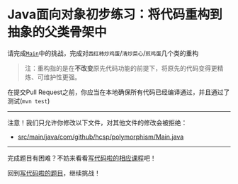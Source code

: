 # Java面向对象初步练习：将代码重构到抽象的父类骨架中

请完成[`Main`](https://github.com/hcsp/refactor-to-abstract-class/blob/master/src/main/java/com/github/hcsp/polymorphism/Main.java)中的挑战，完成对`西红柿炒鸡蛋`/`清炒菜心`/`煎鸡蛋`几个类的重构

> 注：重构指的是在**不改变**原先代码功能的前提下，将原先的代码变得更精炼、可维护性更强。

在提交Pull Request之前，你应当在本地确保所有代码已经编译通过，并且通过了测试(`mvn test`)

-----
注意！我们只允许你修改以下文件，对其他文件的修改会被拒绝：
- [src/main/java/com/github/hcsp/polymorphism/Main.java](https://github.com/hcsp/refactor-to-abstract-class/blob/master/src/main/java/com/github/hcsp/polymorphism/Main.java)
-----


完成题目有困难？不妨来看看[写代码啦的相应课程](https://xiedaimala.com/tasks/661cd7ab-7fea-47d0-8e11-555d6fca751d)吧！

回到[写代码啦的题目](https://xiedaimala.com/tasks/661cd7ab-7fea-47d0-8e11-555d6fca751d/quizzes/6c87ef57-7f06-4af2-9112-86dd27ff099d)，继续挑战！
